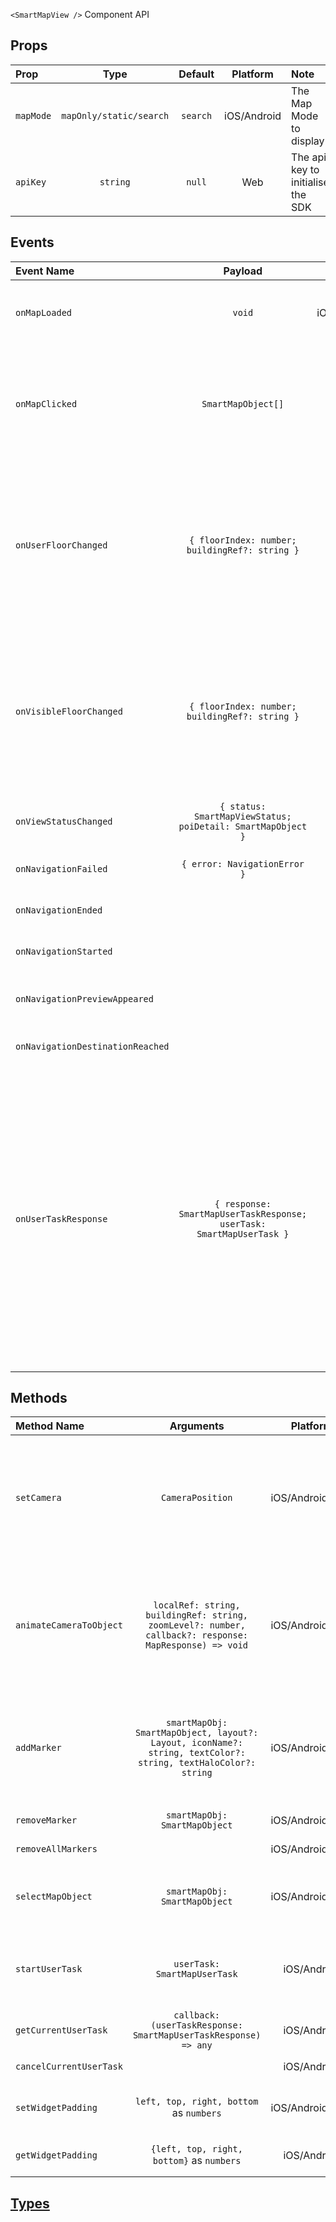 `<SmartMapView />` Component API

## Props

| Prop      |          Type           | Default  |  Platform   | Note                              |
| :-------- | :---------------------: | :------: | :---------: | :-------------------------------- |
| `mapMode` | `mapOnly/static/search` | `search` | iOS/Android | The Map Mode to display           |
| `apiKey`  |        `string`         |  `null`  |     Web     | The api key to initialise the SDK |

## Events

| Event Name                       |                               Payload                                |    Platform     | Notes                                                                                                                                                                                                                                         |
| :------------------------------- | :------------------------------------------------------------------: | :-------------: | :-------------------------------------------------------------------------------------------------------------------------------------------------------------------------------------------------------------------------------------------- |
| `onMapLoaded`                    |                                `void`                                | iOS/Android/Web | Callback that is called once the map is fully loaded.                                                                                                                                                                                         |
| `onMapClicked`                   |                          `SmartMapObject[]`                          |   iOS/Android   | Callback that is called when user tap on the map, returns a list of tapped map objects.                                                                                                                                                       |
| `onUserFloorChanged`             |            `{ floorIndex: number; buildingRef?: string }`            |   iOS/Android   | Called after the user moves onto a new floor or building. The ‘buildingRef’ parameter is nil if the user has moved outside of a building.                                                                                                     |
| `onVisibleFloorChanged`          |            `{ floorIndex: number; buildingRef?: string }`            |   iOS/Android   | Called after the visible floor or building on the map has changed. The ‘buildingRef’ parameter is nil if there is no ‘visible’ building.                                                                                                      |
| `onViewStatusChanged`            |     `{ status: SmartMapViewStatus; poiDetail: SmartMapObject }`      |   iOS/Android   | Called when the views of smartMap changed                                                                                                                                                                                                     |
| `onNavigationFailed`             |                     `{ error: NavigationError }`                     |   iOS/Android   | Called if navigation fails.                                                                                                                                                                                                                   |
| `onNavigationEnded`              |                                                                      |   iOS/Android   | Called if navigation ended                                                                                                                                                                                                                    |
| `onNavigationStarted`            |                                                                      |   iOS/Android   | Called if navigation started                                                                                                                                                                                                                  |
| `onNavigationPreviewAppeared`    |                                                                      |   iOS/Android   | Called if navigation preview appeared                                                                                                                                                                                                         |
| `onNavigationDestinationReached` |                                                                      |   iOS/Android   | Called if destination reached                                                                                                                                                                                                                 |
| `onUserTaskResponse`             | `{ response: SmartMapUserTaskResponse; userTask: SmartMapUserTask }` |   iOS/Android   | Called when smartmap start a userTask. Whenever the user task is interrupted. The response type will be Cancelled otherwise if it is finished Completed will be returned. After a user task is finished. The map mode will be set to mapOnly. |

## Methods

| Method Name             |                                                   Arguments                                                   |    Platform     | Notes                                                                                                                                                                                                    |
| :---------------------- | :-----------------------------------------------------------------------------------------------------------: | :-------------: | :------------------------------------------------------------------------------------------------------------------------------------------------------------------------------------------------------- |
| `setCamera`             |                                               `CameraPosition`                                                | iOS/Android/Web | Move the camera to a specific location and change the visible floorIndex of a building. Does not include animation. Use `animateCameraToObject` methods if you want the camera transition to be animated |
| `animateCameraToObject` |    `localRef: string, buildingRef: string, zoomLevel?: number, callback?: response: MapResponse) => void`     | iOS/Android/Web | Animate the camera to a specific point of interest in a particular building. The camera will also change its bearing to the ‘natural orientation’ of the building if one is defined in the map data.     |
| `addMarker`             | `smartMapObj: SmartMapObject, layout?: Layout, iconName?: string, textColor?: string, textHaloColor?: string` | iOS/Android/Web | Adds one marker to the given SmartMapObject location. You can also specify the style the position of the text, icon of the marker and text and text halo color.                                          |
| `removeMarker`          |                                         `smartMapObj: SmartMapObject`                                         | iOS/Android/Web | Removes single marker from the map.                                                                                                                                                                      |
| `removeAllMarkers`      |                                                                                                               | iOS/Android/Web | Remove all markers from the map                                                                                                                                                                          |
| `selectMapObject`       |                                         `smartMapObj: SmartMapObject`                                         | iOS/Android/Web | Animates map to the selected object, adds marker, opens BottomSheet with object information.                                                                                                             |
| `startUserTask`         |                                         `userTask: SmartMapUserTask`                                          |   iOS/Android   | Starts given UserTask unless some other UserTask is already in progress. Current MapMode will be suspended.                                                                                              |
| `getCurrentUserTask`    |                        `callback: (userTaskResponse: SmartMapUserTaskResponse) => any`                        |   iOS/Android   | Get the current User Task                                                                                                                                                                                |
| `cancelCurrentUserTask` |                                                                                                               |   iOS/Android   | Cancel the current user task, if any                                                                                                                                                                     |
| `setWidgetPadding`      |                                    `left, top, right, bottom` as `numbers`                                    | iOS/Android/Web | set padding for the map widgets, inputs are treated as dp points                                                                                                                                         |
| `getWidgetPadding`      |                                   `{left, top, right, bottom}` as `numbers`                                   |   iOS/Android   | get current padding for the map widgets as dp points                                                                                                                                                     |

## [Types](https://bitbucket.org/nimbledevices/react-native-steerpath-smartmap/src/master/src/SmartMapViewProps.ts)
